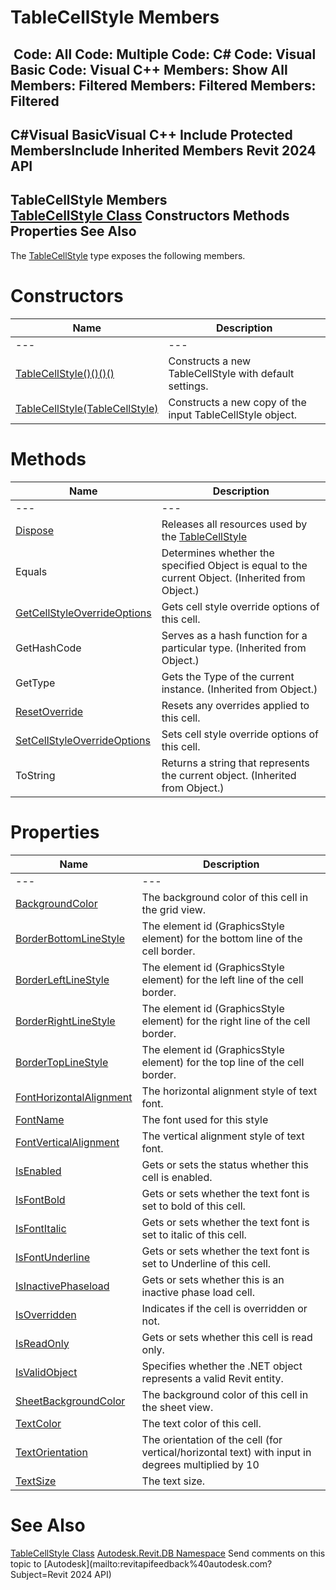 # TableCellStyle Members

﻿
 Code: All Code: Multiple Code: C# Code: Visual Basic Code: Visual C++  Members: Show All Members: Filtered Members: Filtered Members: Filtered   
---  
C#Visual BasicVisual C++
Include Protected MembersInclude Inherited Members
Revit 2024 API  
---  
TableCellStyle Members  
[TableCellStyle Class](e9a5280b-4009-004f-57a4-af1f292f9619.md "TableCellStyle Class") Constructors Methods Properties See Also  
---  
The [TableCellStyle](e9a5280b-4009-004f-57a4-af1f292f9619.md "TableCellStyle Class") type exposes the following members.
# Constructors
| Name | Description |
| --- | --- |
| --- | --- | --- |
| [TableCellStyle()()()()](27f2851c-4b58-8a0a-713e-f113004fdb78.md "TableCellStyle Constructor") | Constructs a new TableCellStyle with default settings. |
| [TableCellStyle(TableCellStyle)](ec5143e1-eb6c-2539-ae7c-78daf926bed5.md "TableCellStyle Constructor \(TableCellStyle\)") | Constructs a new copy of the input TableCellStyle object. |

# Methods
| Name | Description |
| --- | --- |
| --- | --- | --- |
| [Dispose](4316db43-4379-60b6-1c5a-4169276a376d.md "Dispose Method") | Releases all resources used by the [TableCellStyle](e9a5280b-4009-004f-57a4-af1f292f9619.md "TableCellStyle Class") |
| Equals | Determines whether the specified Object is equal to the current Object. (Inherited from Object.) |
| [GetCellStyleOverrideOptions](4c375ee0-f561-b92d-549d-2ffb75a85880.md "GetCellStyleOverrideOptions Method") | Gets cell style override options of this cell. |
| GetHashCode | Serves as a hash function for a particular type.  (Inherited from Object.) |
| GetType | Gets the Type of the current instance. (Inherited from Object.) |
| [ResetOverride](e8237a01-a089-e4b0-73b3-e90b3b7cea54.md "ResetOverride Method") | Resets any overrides applied to this cell. |
| [SetCellStyleOverrideOptions](b8c8d084-835b-9bd0-1181-1506915ad484.md "SetCellStyleOverrideOptions Method") | Sets cell style override options of this cell. |
| ToString | Returns a string that represents the current object. (Inherited from Object.) |

# Properties
| Name | Description |
| --- | --- |
| --- | --- | --- |
| [BackgroundColor](67d7d339-07d6-bd6d-a67c-189274892531.md "BackgroundColor Property") | The background color of this cell in the grid view. |
| [BorderBottomLineStyle](43c56db0-3f2b-8b8b-397f-8e271cc44008.md "BorderBottomLineStyle Property") | The element id (GraphicsStyle element) for the bottom line of the cell border. |
| [BorderLeftLineStyle](cd24dd5f-2c1d-4cf6-cdb2-7c0d75781b02.md "BorderLeftLineStyle Property") | The element id (GraphicsStyle element) for the left line of the cell border. |
| [BorderRightLineStyle](88e85cfe-217f-9a7e-fd47-19bc8e033b0a.md "BorderRightLineStyle Property") | The element id (GraphicsStyle element) for the right line of the cell border. |
| [BorderTopLineStyle](1e89b157-e871-6dec-cc8c-bb76e97f1c90.md "BorderTopLineStyle Property") | The element id (GraphicsStyle element) for the top line of the cell border. |
| [FontHorizontalAlignment](151939b8-8720-76d8-ef5f-b5ac3bdcadad.md "FontHorizontalAlignment Property") | The horizontal alignment style of text font. |
| [FontName](8ab69fb8-6ff8-8dd9-7909-509f5a9dace7.md "FontName Property") | The font used for this style |
| [FontVerticalAlignment](7cb745c7-34d8-197d-6069-f6c388c65ee2.md "FontVerticalAlignment Property") | The vertical alignment style of text font. |
| [IsEnabled](5561111d-a66d-9274-461c-84816d9ff323.md "IsEnabled Property") | Gets or sets the status whether this cell is enabled. |
| [IsFontBold](f38e5f7d-3e31-874e-6842-01ae2a52d8f0.md "IsFontBold Property") | Gets or sets whether the text font is set to bold of this cell. |
| [IsFontItalic](284309b0-70c6-7295-a60b-4da3448538a8.md "IsFontItalic Property") | Gets or sets whether the text font is set to italic of this cell. |
| [IsFontUnderline](fc70ad06-4e49-1689-f1a5-d14c03245fc1.md "IsFontUnderline Property") | Gets or sets whether the text font is set to Underline of this cell. |
| [IsInactivePhaseload](fe7cf50b-6348-2922-f191-29a03a2cdb9d.md "IsInactivePhaseload Property") | Gets or sets whether this is an inactive phase load cell. |
| [IsOverridden](6654960c-8790-af49-fbb8-bf73c886140b.md "IsOverridden Property") | Indicates if the cell is overridden or not. |
| [IsReadOnly](a1504fb9-59e2-be78-3c84-2e292642e906.md "IsReadOnly Property") | Gets or sets whether this cell is read only. |
| [IsValidObject](05d91b34-1718-351c-8303-a8ceded83305.md "IsValidObject Property") | Specifies whether the .NET object represents a valid Revit entity. |
| [SheetBackgroundColor](db410d57-0515-d84b-751a-925c4d500f2c.md "SheetBackgroundColor Property") | The background color of this cell in the sheet view. |
| [TextColor](85526178-c05b-7fa6-4ee6-a3b72e462f27.md "TextColor Property") | The text color of this cell. |
| [TextOrientation](5ae0964a-266b-ba4f-5e7d-c4b82bd636cc.md "TextOrientation Property") | The orientation of the cell (for vertical/horizontal text) with input in degrees multiplied by 10 |
| [TextSize](ee68d3ce-d3e0-6351-3344-8de6bd5d70b3.md "TextSize Property") | The text size. |

# See Also
[TableCellStyle Class](e9a5280b-4009-004f-57a4-af1f292f9619.md "TableCellStyle Class")
[Autodesk.Revit.DB Namespace](87546ba7-461b-c646-cbb1-2cb8f5bff8b2.md "Autodesk.Revit.DB Namespace")
Send comments on this topic to [Autodesk](mailto:revitapifeedback%40autodesk.com?Subject=Revit 2024 API)